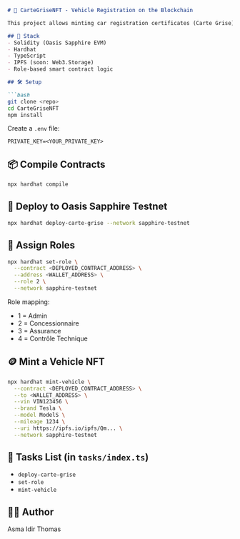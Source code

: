 ````md
# 🚗 CarteGriseNFT - Vehicle Registration on the Blockchain

This project allows minting car registration certificates (Carte Grise) as NFTs on the Oasis Sapphire testnet. It includes role-based permissions for concessionnaires, assurance companies, and contrôle technique centers.

## 🧰 Stack
- Solidity (Oasis Sapphire EVM)
- Hardhat
- TypeScript
- IPFS (soon: Web3.Storage)
- Role-based smart contract logic

## 🛠️ Setup

```bash
git clone <repo>
cd CarteGriseNFT
npm install
````

Create a `.env` file:

```env
PRIVATE_KEY=<YOUR_PRIVATE_KEY>
```

## 📦 Compile Contracts

```bash
npx hardhat compile
```

## 🚀 Deploy to Oasis Sapphire Testnet

```bash
npx hardhat deploy-carte-grise --network sapphire-testnet
```

## 🔐 Assign Roles

```bash
npx hardhat set-role \
  --contract <DEPLOYED_CONTRACT_ADDRESS> \
  --address <WALLET_ADDRESS> \
  --role 2 \
  --network sapphire-testnet
```

Role mapping:

* 1 = Admin
* 2 = Concessionnaire
* 3 = Assurance
* 4 = Contrôle Technique

## 🪙 Mint a Vehicle NFT

```bash
npx hardhat mint-vehicle \
  --contract <DEPLOYED_CONTRACT_ADDRESS> \
  --to <WALLET_ADDRESS> \
  --vin VIN123456 \
  --brand Tesla \
  --model ModelS \
  --mileage 1234 \
  --uri https://ipfs.io/ipfs/Qm... \
  --network sapphire-testnet
```

## 🧪 Tasks List (in `tasks/index.ts`)

* `deploy-carte-grise`
* `set-role`
* `mint-vehicle`

## 🧙‍♂️ Author

Asma
Idir
Thomas

````
